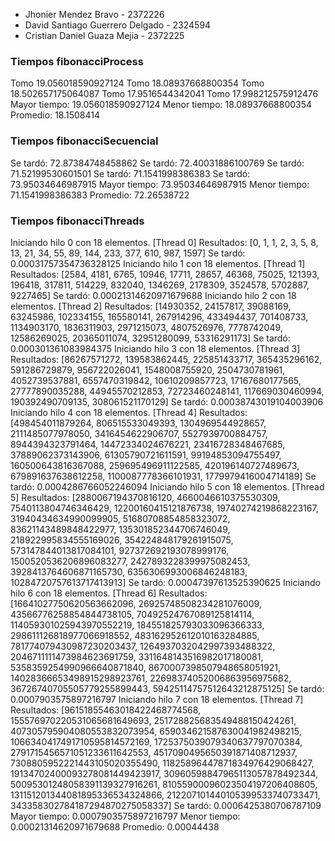 - Jhonier Mendez Bravo - 2372226
- David Santiago Guerrero Delgado - 2324594
- Cristian Daniel Guaza Mejia - 2372225

### Tiempos fibonacciProcess
Tomo 19.056018590927124
Tomo 18.08937668800354
Tomo 18.502657175064087
Tomo 17.9516544342041
Tomo 17.998212575912476 
Mayor tiempo: 19.056018590927124 
Menor tiempo: 18.08937668800354
Promedio: 18.1508414

### Tiempos fibonacciSecuencial
Se tardó: 72.87384748458862
Se tardó: 72.40031886100769
Se tardó: 71.52199530601501
Se tardó: 71.1541998386383
Se tardó: 73.95034646987915 
Mayor tiempo: 73.95034646987915 
Menor tiempo: 71.1541998386383
Promedio: 72.26538722

### Tiempos fibonacciThreads
Iniciando hilo 0 con 18 elementos.
[Thread 0] Resultados: [0, 1, 1, 2, 3, 5, 8, 13, 21, 34, 55, 89, 144, 233, 377, 610, 987, 1597]
Se tardó: 0.00031757354736328125
Iniciando hilo 1 con 18 elementos.
[Thread 1] Resultados: [2584, 4181, 6765, 10946, 17711, 28657, 46368, 75025, 121393, 196418, 317811, 514229, 832040, 1346269, 2178309, 3524578, 5702887, 9227465]
Se tardó: 0.00021314620971679688
Iniciando hilo 2 con 18 elementos.
[Thread 2] Resultados: [14930352, 24157817, 39088169, 63245986, 102334155, 165580141, 267914296, 433494437, 701408733, 1134903170, 1836311903, 2971215073, 4807526976, 7778742049, 12586269025, 20365011074, 32951280099, 53316291173]
Se tardó: 0.000301361083984375
Iniciando hilo 3 con 18 elementos.
[Thread 3] Resultados: [86267571272, 139583862445, 225851433717, 365435296162, 591286729879, 956722026041, 1548008755920, 2504730781961, 4052739537881, 6557470319842, 10610209857723, 17167680177565, 27777890035288, 44945570212853, 72723460248141, 117669030460994, 190392490709135, 308061521170129]
Se tardó: 0.00038743019104003906
Iniciando hilo 4 con 18 elementos.
[Thread 4] Resultados: [498454011879264, 806515533049393, 1304969544928657, 2111485077978050, 3416454622906707, 5527939700884757, 8944394323791464, 14472334024676221, 23416728348467685, 37889062373143906, 61305790721611591, 99194853094755497, 160500643816367088, 259695496911122585, 420196140727489673, 679891637638612258, 1100087778366101931, 1779979416004714189]
Se tardó: 0.0004286766052246094
Iniciando hilo 5 con 18 elementos.
[Thread 5] Resultados: [2880067194370816120, 4660046610375530309, 7540113804746346429, 12200160415121876738, 19740274219868223167, 31940434634990099905, 51680708854858323072, 83621143489848422977, 135301852344706746049, 218922995834555169026, 354224848179261915075, 573147844013817084101, 927372692193078999176, 1500520536206896083277, 2427893228399975082453, 3928413764606871165730, 6356306993006846248183, 10284720757613717413913]
Se tardó: 0.00047397613525390625
Iniciando hilo 6 con 18 elementos.
[Thread 6] Resultados: [16641027750620563662096, 26925748508234281076009, 43566776258854844738105, 70492524767089125814114, 114059301025943970552219, 184551825793033096366333, 298611126818977066918552, 483162952612010163284885, 781774079430987230203437, 1264937032042997393488322, 2046711111473984623691759, 3311648143516982017180081, 5358359254990966640871840, 8670007398507948658051921, 14028366653498915298923761, 22698374052006863956975682, 36726740705505779255899443, 59425114757512643212875125]
Se tardó: 0.0007903575897216797
Iniciando hilo 7 con 18 elementos.
[Thread 7] Resultados: [96151855463018422468774568, 155576970220531065681649693, 251728825683549488150424261, 407305795904080553832073954, 659034621587630041982498215, 1066340417491710595814572169, 1725375039079340637797070384, 2791715456571051233611642553, 4517090495650391871408712937, 7308805952221443105020355490, 11825896447871834976429068427, 19134702400093278081449423917, 30960598847965113057878492344, 50095301248058391139327916261, 81055900096023504197206408605, 131151201344081895336534324866, 212207101440105399533740733471, 343358302784187294870275058337]
Se tardó: 0.0006425380706787109
Mayor tiempo: 0.0007903575897216797
Menor tiempo: 0.00021314620971679688
Promedio: 0.00044438
